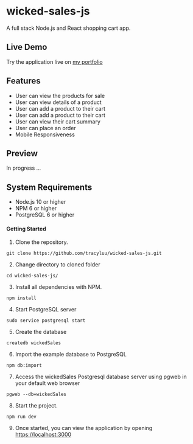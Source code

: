 # wicked-sales-js
A full stack Node.js and React shopping cart app.

## Live Demo

Try the application live on [my portfolio](https://store.tracyluu.com/)

## Features
- User can view the products for sale
- User can view details of a product
- User can add a product to their cart
- User can add a product to their cart
- User can view their cart summary
- User can place an order
- Mobile Responsiveness

## Preview

In progress ...

## System Requirements

- Node.js 10 or higher
- NPM 6 or higher
- PostgreSQL 6 or higher

#### Getting Started

1. Clone the repository.

```shell
git clone https://github.com/tracyluu/wicked-sales-js.git
```

2. Change directory to cloned folder
```shell
cd wicked-sales-js/
```

3. Install all dependencies with NPM.
```shell
npm install
```

4. Start PostgreSQL server
```shell
sudo service postgresql start
```

5. Create the database
```shell
createdb wickedSales
```

6. Import the example database to PostgreSQL
```shell
npm db:import
```

7. Access the wickedSales Postgresql database server using pgweb in your default web browser
```shell
pgweb --db=wickedSales
```

8. Start the project.

```shell
npm run dev
```

9. Once started, you can view the application by opening [https://localhost:3000](https://localhost:3000)

